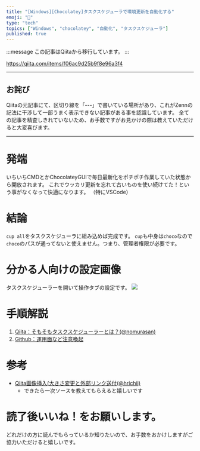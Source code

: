 ```yaml
---
title: "[Windows][Chocolatey]タスクスケジューラで環境更新を自動化する"
emoji: "📝"
type: "tech"
topics: ["Windows", "chocolatey", "自動化", "タスクスケジューラ"]
published: true
---
```


:::message
この記事はQiitaから移行しています。
:::

https://qiita.com/items/f06ac9d25b9f8e96a3f4

-----

## お詫び
Qiitaの元記事にて、区切り線を「---」で書いている場所があり、これがZennの記法に干渉して一部うまく表示できない記事がある事を認識しています。
全ての記事を精査しきれていないため、お手数ですがお見かけの際は教えていただけると大変喜びます。

-----

# 発端
いちいちCMDとかChocolateyGUIで毎日最新化をポチポチ作業していた状態から開放されます。
これでウッカリ更新を忘れて古いものを使い続けてた！という事がなくなって快適になります。
（特にVSCode）

# 結論
`cup all`をタスクスケジューラに組み込めば完成です。
`cup`も中身は`choco`なので`choco`のパスが通ってないと使えません。つまり、管理者権限が必要です。

# 分かる人向けの設定画像
タスクスケジューラーを開いて操作タブの設定です。
[<img src = "https://user-images.githubusercontent.com/15845907/144951250-bc7a40fe-0993-44a8-8a17-2900131ea30f.png">](https://user-images.githubusercontent.com/15845907/144951250-bc7a40fe-0993-44a8-8a17-2900131ea30f.png)

# 手順解説
1. [Qiita：そもそもタスクスケジューラーとは？(@nomurasan)](https://qiita.com/nomurasan/items/dba72d1ec1d194b74a33) 
1. [Github：運用面など注意喚起](https://github.com/shimajima-eiji/Chocolatey/blob/master/%E3%82%BF%E3%82%B9%E3%82%AF%E3%82%B9%E3%82%B1%E3%82%B8%E3%83%A5%E3%83%BC%E3%83%A9/cupall.md)

# 参考

- [Qiita画像挿入(大きさ変更と外部リンク送付(@hrichii)](https://qiita.com/SUZUKI_Masaya/items/1fd9489e631c78e5b007)
  - できたら一次ソースを教えてもらえると嬉しいです

# 読了後いいね！をお願いします。
どれだけの方に読んでもらっているか知りたいので、お手数をおかけしますがご協力いただけると嬉しいです。

